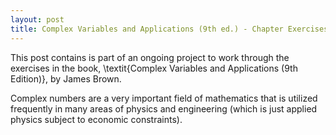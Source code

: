 ```yaml
---
layout: post
title: Complex Variables and Applications (9th ed.) - Chapter Exercises 
---
```

This post contains is part of an ongoing project to work through the exercises in the book, \textit{Complex Variables and Applications (9th Edition)}, by James Brown. 

Complex numbers are a very important field of mathematics that is utilized frequently in many areas of physics and engineering (which is just applied physics subject to economic constraints). 
